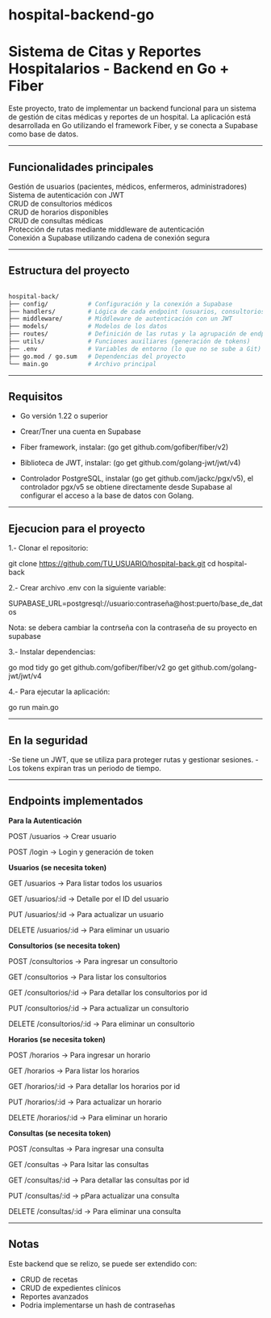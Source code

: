 # hospital-backend-go

# Sistema de Citas y Reportes Hospitalarios - Backend en Go + Fiber

Este proyecto, trato de implementar un backend funcional para un sistema de gestión de citas médicas y reportes de un hospital. La aplicación está desarrollada en Go utilizando el framework Fiber, y se conecta a Supabase como base de datos.

---

## Funcionalidades principales

Gestión de usuarios (pacientes, médicos, enfermeros, administradores)  
Sistema de autenticación con JWT  
CRUD de consultorios médicos  
CRUD de horarios disponibles  
CRUD de consultas médicas  
Protección de rutas mediante middleware de autenticación  
Conexión a Supabase utilizando cadena de conexión segura  

---

## Estructura del proyecto

```bash

hospital-back/
├── config/           # Configuración y la conexión a Supabase
├── handlers/         # Lógica de cada endpoint (usuarios, consultorios, etc.)
├── middleware/       # Middleware de autenticación con un JWT
├── models/           # Modelos de los datos
├── routes/           # Definición de las rutas y la agrupación de endpoints
├── utils/            # Funciones auxiliares (generación de tokens)
├── .env              # Variables de entorno (lo que no se sube a Git)
├── go.mod / go.sum   # Dependencias del proyecto
└── main.go           # Archivo principal

```
---

##  Requisitos

- Go versión 1.22 o superior

- Crear/Tner una cuenta en Supabase 

- Fiber framework, instalar: (go get github.com/gofiber/fiber/v2)

- Biblioteca de JWT, instalar: (go get github.com/golang-jwt/jwt/v4)

- Controlador PostgreSQL, instalar (go get github.com/jackc/pgx/v5), el controlador pgx/v5 se obtiene directamente desde Supabase al configurar el acceso a la base de datos con Golang.

---

## Ejecucion para el proyecto 

1.- Clonar el repositorio:

git clone https://github.com/TU_USUARIO/hospital-back.git
cd hospital-back

2.- Crear archivo .env con la siguiente variable:

SUPABASE_URL=postgresql://usuario:contraseña@host:puerto/base_de_datos

Nota: se debera cambiar la contrseña con la contraseña de su proyecto en supabase

3.- Instalar dependencias:

go mod tidy
go get github.com/gofiber/fiber/v2
go get github.com/golang-jwt/jwt/v4

4.- Para ejecutar la aplicación:

go run main.go

---

## En la seguridad 

-Se tiene un JWT, que se utiliza para proteger rutas y gestionar sesiones.
-Los tokens expiran tras un periodo de tiempo.

---

## Endpoints implementados

**Para la Autenticación**

POST /usuarios -> Crear usuario

POST /login -> Login y generación de token

**Usuarios (se necesita token)**

GET /usuarios → Para listar todos los usuarios

GET /usuarios/:id -> Detalle por el ID del usuario

PUT /usuarios/:id -> Para actualizar un usuario

DELETE /usuarios/:id -> Para eliminar un usuario

**Consultorios (se necesita token)**

POST /consultorios -> Para ingresar un consultorio 

GET /consultorios -> Para listar los consultorios 

GET /consultorios/:id -> Para detallar los consultorios por id

PUT /consultorios/:id -> Para actualizar un consultorio 

DELETE /consultorios/:id -> Para eliminar un consultorio

**Horarios (se necesita token)**

POST /horarios -> Para ingresar un horario

GET /horarios -> Para listar los horarios

GET /horarios/:id -> Para detallar los horarios por id

PUT /horarios/:id -> Para actualizar un horario

DELETE /horarios/:id -> Para eliminar un horario

**Consultas (se necesita token)**

POST /consultas -> Para ingresar una consulta 

GET /consultas -> Para lsitar las consultas 

GET /consultas/:id -> Para detallar las consultas por id

PUT /consultas/:id -> pPara actualizar una consulta 

DELETE /consultas/:id -> Para eliminar una consulta 

---

## Notas

Este backend que se relizo, se puede ser extendido con:

- CRUD de recetas
- CRUD de expedientes clínicos
- Reportes avanzados
- Podria implementarse un hash de contraseñas